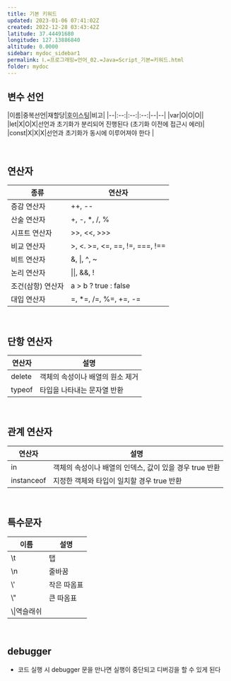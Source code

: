 ```yaml
---
title: 기본 키워드
updated: 2023-01-06 07:41:02Z
created: 2022-12-28 03:43:42Z
latitude: 37.44491680
longitude: 127.13886840
altitude: 0.0000
sidebar: mydoc_sidebar1
permalink: Ⅰ.=프로그래밍=언어_02.=Java=Script_기본=키워드.html
folder: mydoc
---
```


## 변수 선언

|이름|중복선언|재할당|<abbr title="선언이 어디에 있던 다른 코드보다 먼저 실행되는 것">호이스팅</abbr>|비고|
|--|:--:|:--:|:--:|--|--|
|var|O|O|O||
|let|X|O|X|선언과 초기화가 분리되어 진행된다 (초기화 이전에 접근시 에러)|
|const|X|X|X|선언과 초기화가 동시에 이루어져야 한다 |

<br>

## 연산자

|종류|연산자|
|--|--|
|증감 연산자 |++, --|
|산술 연산자 |+, -, *, /, %|
|시프트 연산자 | >>, <<, >>>	|
|비교 연산자 |>, <. >=, <=, ==, !=, ===, !\==	|
|비트 연산자	 | &, \|, ^, ~	|
|논리 연산자	 | \|\|, &&, !	|
|조건(삼항) 연산자	 | a > b ? true : false	|
|대입 연산자	 | =, *=, /=, %=, +=, -=|

<br>

## 단항 연산자

|연산자|설명|
|--|--|
|delete| 객체의 속성이나 배열의 원소 제거|
|typeof| 타입을 나타내는 문자열 반환|

<br>

## 관계 연산자

|연산자|설명|
|--|--|
|in| 객체의 속성이나 배열의 인덱스, 값이 있을 경우 true 반환|
|instanceof| 지정한 객체와 타입이 일치할 경우 true 반환|

<br>

## 특수문자

|이름|설명|
|--|--|
|\t|탭|
|\n|줄바꿈|
|\\'|작은 따옴표|
|\\"|큰 따옴표|
|\\\\|역슬래쉬|

<br>

## debugger
- 코드 실행 시 debugger 문을 만나면 실행이 중단되고 디버깅을 할 수 있게 된다
